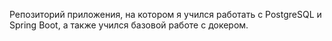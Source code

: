 Репозиторий приложения, на котором я учился работать с PostgreSQL и Spring Boot, а также учился базовой работе с докером.
